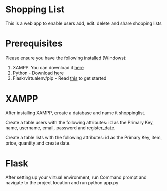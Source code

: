 # Shopping List
This is a web app to enable users add, edit. delete and share shopping lists

# Prerequisites
Please ensure you have the following installed (Windows):
1. XAMPP. You can download it <a href="https://www.apachefriends.org/download.html">here</a>
2. Python - Download <a href="https://www.python.org/downloads/">here</a>
3. Flask/virtualenv/pip - Read <a href="https://scotch.io/tutorials/getting-started-with-flask-a-python-microframework">this</a> to get started 

# XAMPP
After installing XAMPP, create a database and name it shoppinglist.
<p>Create a table users with the following attributes: id as the Primary Key, name, username, email, password and register_date.</p>
<p>Create a table lists with the following attributes: id as the Primary Key, item, price, quantity and create date.</p>

# Flask
<p> After setting up your virtual environment, run Command prompt and navigate to the project location and run python app.py </p>
